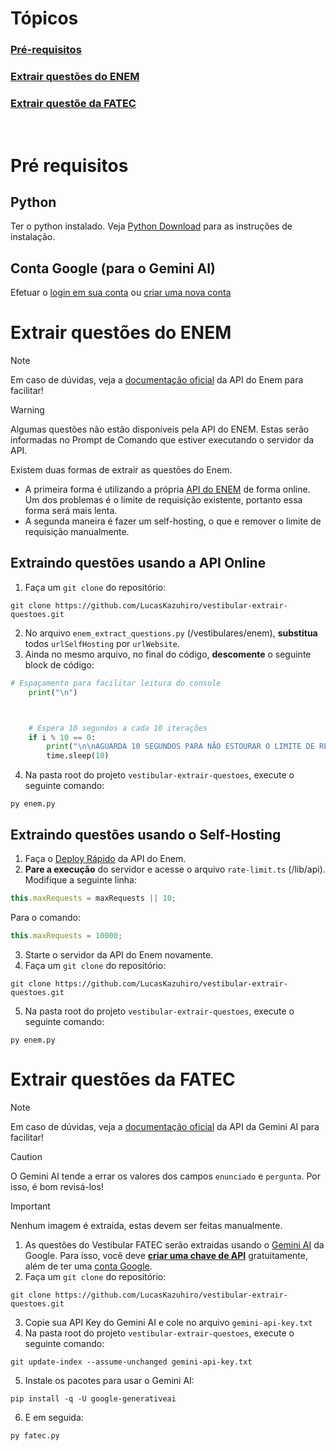 # Tópicos
### [Pré-requisitos](#pré-requisitos)
### [Extrair questões do ENEM](#extrair-questões-do-enem)
### [Extrair questõe da FATEC](#extrair-questões-da-fatec)

<br>

# Pré requisitos

## Python
Ter o python instalado. Veja [Python Download](https://www.python.org/downloads/) para as instruções de instalação.

## Conta Google (para o Gemini AI)
Efetuar o [login em sua conta](https://support.google.com/mail/answer/8494) ou [criar uma nova conta](https://support.google.com/mail/answer/56256)

# Extrair questões do ENEM
> [!NOTE]  
> Em caso de dúvidas, veja a [documentação oficial](https://docs.enem.dev/introduction) da API do Enem para facilitar!

> [!WARNING]
> Algumas questões não estão disponíveis pela API do ENEM. Estas serão informadas no Prompt de Comando que estiver executando o servidor da API.

Existem duas formas de extrair as questões do Enem.
- A primeira forma é utilizando a própria [API do ENEM](https://github.com/yunger7/enem-api) de forma online. Um dos problemas é o limite de requisição existente, portanto essa forma será mais lenta.
- A segunda maneira é fazer um self-hosting, o que e remover o limite de requisição manualmente.

## Extraindo questões usando a API Online
1. Faça um `git clone` do repositório:
```console
git clone https://github.com/LucasKazuhiro/vestibular-extrair-questoes.git
```
2. No arquivo `enem_extract_questions.py` (/vestibulares/enem), **substitua** todos `urlSelfHosting` por `urlWebsite`.
3. Ainda no mesmo arquivo, no final do código, **descomente** o seguinte block de código:
```python
# Espaçamento para facilitar leitura do console
    print("\n")



    # Espera 10 segundos a cada 10 iterações
    if i % 10 == 0:
        print("\n\nAGUARDA 10 SEGUNDOS PARA NÃO ESTOURAR O LIMITE DE REQUISIÇÕES!\n\n\n")
        time.sleep(10)
```
4. Na pasta root do projeto `vestibular-extrair-questoes`, execute o seguinte comando:
```console
py enem.py
```

## Extraindo questões usando o Self-Hosting
1. Faça o [Deploy Rápido](https://docs.enem.dev/self-hosting#deploy-rapido) da API do Enem.
2. **Pare a execução** do servidor e acesse o arquivo `rate-limit.ts` (/lib/api).
Modifique a seguinte linha:
```typescript
this.maxRequests = maxRequests || 10;
```
Para o comando:
```typescript
this.maxRequests = 10000;
```
3. Starte o servidor da API do Enem novamente.
4. Faça um `git clone` do repositório:
```console
git clone https://github.com/LucasKazuhiro/vestibular-extrair-questoes.git
```
5. Na pasta root do projeto `vestibular-extrair-questoes`, execute o seguinte comando:
```console
py enem.py
```


# Extrair questões da FATEC
> [!NOTE]  
> Em caso de dúvidas, veja a [documentação oficial](https://ai.google.dev/gemini-api/docs) da API da Gemini AI para facilitar!

> [!CAUTION]
> O Gemini AI tende a errar os valores dos campos `enunciado` e `pergunta`. Por isso, é bom revisá-los!

> [!IMPORTANT]
> Nenhum imagem é extraída, estas devem ser feitas manualmente.

1. As questões do Vestibular FATEC serão extraidas usando o [Gemini AI](https://gemini.google.com/) da Google. Para isso, você deve [**criar uma chave de API**](https://aistudio.google.com/apikey) gratuitamente, além de ter uma [conta Google](#conta-google-para-o-gemini-ai).
2. Faça um `git clone` do repositório:
```console
git clone https://github.com/LucasKazuhiro/vestibular-extrair-questoes.git
```
3. Copie sua API Key do Gemini AI e cole no arquivo `gemini-api-key.txt`
4. Na pasta root do projeto `vestibular-extrair-questoes`, execute o seguinte comando:
```console
git update-index --assume-unchanged gemini-api-key.txt
```
5. Instale os pacotes para usar o Gemini AI:
```console
pip install -q -U google-generativeai
```
6. E em seguida:
```console
py fatec.py
```

